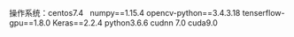操作系统：centos7.4  
numpy==1.15.4
opencv-python==3.4.3.18
tenserflow-gpu==1.8.0
Keras==2.2.4
python3.6.6
cudnn 7.0
cuda9.0
